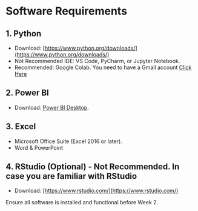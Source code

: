 # Software Requirements  

## 1. Python  
- Download: [https://www.python.org/downloads/](https://www.python.org/downloads/)  
- Not Recommended IDE: VS Code, PyCharm, or Jupyter Notebook.
- Recommended: Google Colab. You need to have a Gmail account [Click Here](https://colab.research.google.com/#create=true)

## 2. Power BI  
- Download: [Power BI Desktop](https://powerbi.microsoft.com/desktop/).  

## 3. Excel  
- Microsoft Office Suite (Excel 2016 or later).
- Word & PowerPoint

## 4. RStudio (Optional) - Not Recommended. In case you are familiar with RStudio
- Download: [https://www.rstudio.com/](https://www.rstudio.com/)  

Ensure all software is installed and functional before Week 2.  
